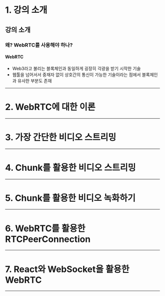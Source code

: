# 1. 강의 소개
## 강의 소개
### 왜? WebRTC를 사용해야 하나?
#### WebRTC
- Web3라고 불리는 블록체인과 동일하게 굉장히 각광을 받기 시작한 기술
- 웹툴을 넘어서서 중재자 없이 상호간의 통신이 가능한 기술이라는 점에서 블록체인과 유사한 부분도 존재
****
# 2. WebRTC에 대한 이론

****
# 3. 가장 간단한 비디오 스트리밍

****
# 4. Chunk를 활용한 비디오 스트리밍

****
# 5. Chunk를 활용한 비디오 녹화하기

****
# 6. WebRTC를 활용한 RTCPeerConnection

****
# 7. React와 WebSocket을 활용한 WebRTC

****